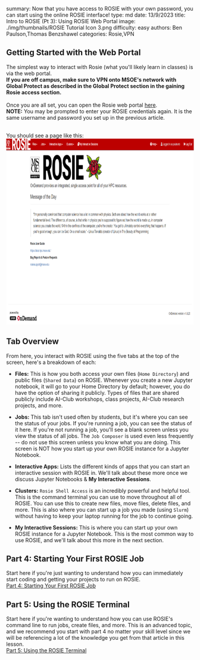 summary: Now that you have access to ROSIE with your own password, you can start using the online ROSIE interface!
type: md
date: 13/9/2023
title: Intro to ROSIE (Pt 3): Using ROSIE Web Portal
image: ./img/thumbnails/ROSIE Tutorial Icon 3.png
difficulty: easy
authors: Ben Paulson,Thomas Benzshawel
categories: Rosie,VPN

## Getting Started with the Web Portal

The simplest way to interact with Rosie (what you'll likely learn in classes) is via the web portal.<br>
**If you are off campus, make sure to VPN onto MSOE's network with Global Protect as described in the Global Protect section in the gaining Rosie access section.**<br><br>
Once you are all set, you can open the Rosie web portal [here](https://dh-ood.hpc.msoe.edu/pun/sys/dashboard).<br>
**NOTE:** You may be prompted to enter your ROSIE credentials again. It is the same username and password you set up in the previous article.<br><br>

You should see a page like this:<br>
<img height = '500px' src = ./img/article_content/rosie_portal.png>

## Tab Overview

From here, you interact with ROSIE using the five tabs at the top of the screen, here's a breakdown of each:

- **Files:** This is how you both access your own files (`Home Directory`) and public files (`Shared Data`) on ROSIE. Whenever you create a new Jupyter notebook, it will go to your Home Directory by default; however, you do have the option of sharing it publicly. Types of files that are shared publicly include AI-Club workshops, class projects, AI-Club research projects, and more.

- **Jobs:** This tab isn't used often by students, but it's where you can see the status of your jobs. If you're running a job, you can see the status of it here. If you're not running a job, you'll see a blank screen unless you view the status of all jobs. The `Job Composer` is used even less frequently -- do not use this screen unless you know what you are doing. This screen is NOT how you start up your own ROSIE instance for a Jupyter Notebook.

- **Interactive Apps:** Lists the different kinds of apps that you can start an interactive session with ROSIE in. We'll talk about these more once we discuss Jupyter Notebooks & **My Interactive Sessions**.

- **Clusters:** `Rosie Shell Access` is an incredibly powerful and helpful tool. This is the command terminal you can use to move throughout all of ROSIE. You can use this to create new files, move files, delete files, and more. This is also where you can start up a job you made (using `Slurm`) without having to keep your laptop running for the job to continue going.

- **My Interactive Sessions:** This is where you can start up your own ROSIE instance for a Jupyter Notebook. This is the most common way to use ROSIE, and we'll talk about this more in the next section.

## Part 4: Starting Your First ROSIE Job

Start here if you're just wanting to understand how you can immediately start coding and getting your projects to run on ROSIE.<br>
[Part 4: Starting Your First ROSIE Job](/library?nav=Articles&article=Learning_Resources-pt4-starting-your-first-ROSIE-job)

## Part 5: Using the ROSIE Terminal

Start here if you're wanting to understand how you can use ROSIE's command line to run jobs, create files, and more. This is an advanced topic, and we recommend you start with part 4 no matter your skill level since we will be referencing a lot of the knowledge you get from that article in this lesson.<br>
[Part 5: Using the ROSIE Terminal](/library?nav=Articles&article=Learning_Resources-pt5-the-ROSIE-terminal)

<br><br><br><br><br>
